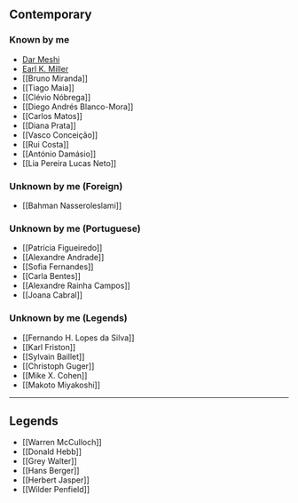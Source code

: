 ## Contemporary
### Known by me
+ [Dar Meshi](https://comartsci.msu.edu/our-people/dar-meshi)
+ [Earl K. Miller](https://ekmillerlab.mit.edu/earl-miller/)
+ [[Bruno Miranda]]
+ [[Tiago Maia]]
+ [[Clévio Nóbrega]]
+ [[Diego Andrés Blanco-Mora]]
+ [[Carlos Matos]]
+ [[Diana Prata]]
+ [[Vasco Conceição]]
+ [[Rui Costa]]
+ [[António Damásio]]
+ [[Lia Pereira Lucas Neto]]
### Unknown by me (Foreign)
+ [[Bahman Nasseroleslami]]
### Unknown by me (Portuguese)
+ [[Patrícia Figueiredo]]
+ [[Alexandre Andrade]]
+ [[Sofia Fernandes]]
+ [[Carla Bentes]]
+ [[Alexandre Rainha Campos]]
+ [[Joana Cabral]]

### Unknown by me (Legends)
+ [[Fernando H. Lopes da Silva]]
+ [[Karl Friston]]
+ [[Sylvain Baillet]]
+ [[Christoph Guger]]
+ [[Mike X. Cohen]]
+ [[Makoto Miyakoshi]]
---
## Legends
+ [[Warren McCulloch]]
+ [[Donald Hebb]]
+ [[Grey Walter]]
+ [[Hans Berger]]
+ [[Herbert Jasper]]
+ [[Wilder Penfield]]